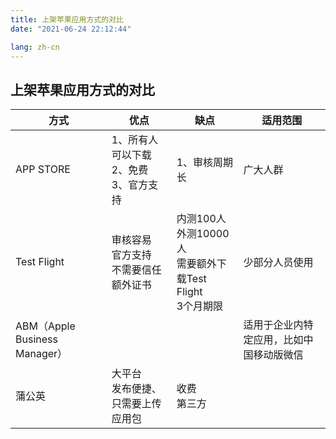 ```yaml
---
title: 上架苹果应用方式的对比
date: "2021-06-24 22:12:44"

lang: zh-cn
---
```


## 上架苹果应用方式的对比

| 方式                          | 优点                                            | 缺点                                                         | 适用范围                                 |
| ----------------------------- | ----------------------------------------------- | ------------------------------------------------------------ | ---------------------------------------- |
| APP STORE                     | 1、所有人可以下载<br />2、免费<br />3、官方支持 | 1、审核周期长<br />                                          | 广大人群                                 |
| Test Flight                   | 审核容易<br />官方支持<br />不需要信任额外证书  | 内测100人<br />外测10000人<br />需要额外下载Test Flight<br />3个月期限 | 少部分人员使用                           |
| ABM（Apple Business Manager） |                                                 |                                                              | 适用于企业内特定应用，比如中国移动版微信 |
| 蒲公英                        | 大平台<br />发布便捷、只需要上传应用包          | 收费<br />第三方                                             |                                          |